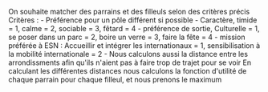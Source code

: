 On souhaite matcher des parrains et des filleuls selon des critères précis
Critères : - Préférence pour un pôle différent si possible
            - Caractère, timide = 1, calme = 2, sociable = 3, fêtard = 4 
            -   préférence de sortie, Culturelle = 1, se poser dans un parc = 2, boire un verre = 3, faire la fête = 4 
            - mission préférée à ESN : Accueillir et intégrer les internationaux = 1, sensibilisation à la mobilité internationale = 2 
            - Nous calculons aussi la distance entre les arrondissments afin qu'ils n'aient pas à faire trop de trajet pour se voir
En calculant les différentes distances nous calculons la fonction d'utilité de chaque parrain pour chaque filleul, et nous prenons le maximum
